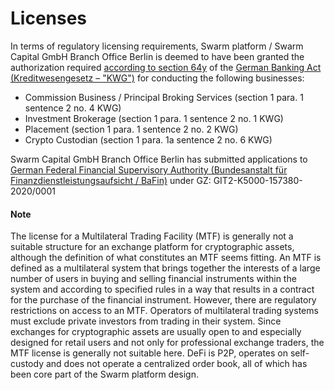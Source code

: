 # Licenses

In terms of regulatory licensing requirements, Swarm platform / Swarm Capital GmbH Branch Office Berlin is deemed to have been granted the authorization required [according to section 64y](https://www.bafin.de/SharedDocs/Veroeffentlichungen/EN/Auslegungsentscheidung/BA/ae\_Hinweise\_zur\_Auslegung\_64y\_KWG\_en.html?nn=9451692#doc13838604bodyText8) of the [German Banking Act (Kreditwesengesetz – "KWG")](https://www.gesetze-im-internet.de/kredwg/BJNR008810961.html) for conducting the following businesses:

* Commission Business / Principal Broking Services (section 1 para. 1 sentence 2 no. 4 KWG)
* Investment Brokerage  (section 1 para. 1 sentence 2 no. 1 KWG)
* Placement  (section 1 para. 1 sentence 2 no. 2 KWG)
* Crypto Custodian (section 1 para. 1a sentence 2 no. 6 KWG)

Swarm Capital GmbH Branch Office Berlin has submitted applications to [German Federal Financial Supervisory Authority (Bundesanstalt für Finanzdienstleistungsaufsicht / BaFin)](https://www.bafin.de/) under GZ: GIT2-K5000-157380-2020/0001

####

#### Note

The license for a Multilateral Trading Facility (MTF) is generally not a suitable structure for an exchange platform for cryptographic assets, although the definition of what constitutes an MTF seems fitting. An MTF is defined as a multilateral system that brings together the interests of a large number of users in buying and selling financial instruments within the system and according to specified rules in a way that results in a contract for the purchase of the financial instrument. However, there are regulatory restrictions on access to an MTF. Operators of multilateral trading systems must exclude private investors from trading in their system. Since exchanges for cryptographic assets are usually open to and especially designed for retail users and not only for professional exchange traders, the MTF license is generally not suitable here. DeFi is P2P, operates on self-custody and does not operate a centralized order book, all of which has been core part of the Swarm platform design.

